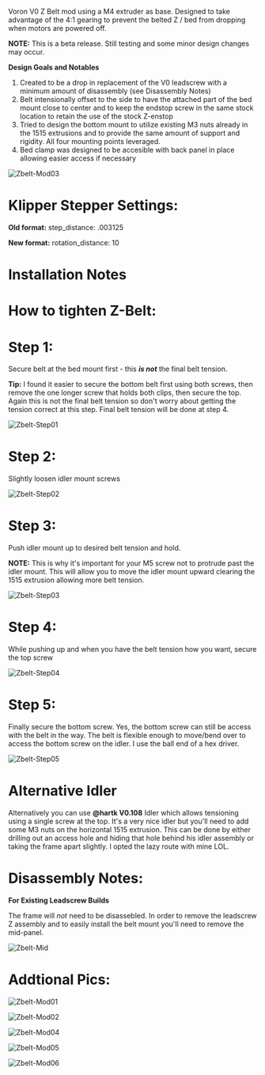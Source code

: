 Voron V0 Z Belt mod using a M4 extruder as base.  Designed to take advantage of the 4:1 gearing to prevent the belted Z / bed from dropping when motors are powered off.

<b>NOTE:</b>  This is a beta release.  Still testing and some minor design changes may occur.

<b>Design Goals and Notables</b>
1.  Created to be a drop in replacement of the V0 leadscrew with a minimum amount of disassembly (see Disassembly Notes)
2.  Belt intensionally offset to the side to have the attached part of the bed mount close to center and to keep the endstop screw in the same stock location to retain the use of the stock Z-enstop
3.  Tried to design the bottom mount to utilize existing M3 nuts already in the 1515 extrusions and to provide the same amount of support and rigidity.  All four mounting points leveraged.
4.  Bed clamp was designed to be accesible with back panel in place allowing easier access if necessary

![Zbelt-Mod03](Images/V0_ZBelt-01.jpg)

# Klipper Stepper Settings:

  <b>Old format:</b>
step_distance: .003125

  <b>New format:</b>
rotation_distance: 10

# Installation Notes

# How to tighten Z-Belt:

# Step 1: 

Secure belt at the bed mount first - this <b><i>is not</b></i> the final belt tension.

<b>Tip:</b>  I found it easier to secure the bottom belt first using both screws, then remove the one longer screw that holds both clips, then secure the top.  Again this is not the final belt tension so don't worry about getting the tension correct at this step.  Final belt tension will be done at step 4.

![Zbelt-Step01](Images/z-step-01-1.jpg)


# Step 2:

Slightly loosen idler mount screws

![Zbelt-Step02](Images/z-step-02.jpg)


# Step 3: 

Push idler mount up to desired belt tension and hold.  

<b>NOTE:</b>  This is why it's important for your M5 screw not to protrude past the idler mount. This will allow you to move the idler mount upward clearing the 1515 extrusion allowing more belt tension.

![Zbelt-Step03](Images/z-step-03-2.jpg)


# Step 4:

While pushing up and when you have the belt tension how you want, secure the top screw

![Zbelt-Step04](Images/z-step-04.jpg)


# Step 5:

Finally secure the bottom screw.  Yes, the bottom screw can still be access with the belt in the way.  The belt is flexible enough to move/bend over to access the bottom screw on the idler.  I use the ball end of a hex driver.

![Zbelt-Step05](Images/z-step-05.jpg)

# Alternative Idler
Alternatively you can use <b>@hartk V0.108</b> Idler which allows tensioning using a single screw at the top.  It's a very nice idler but you'll need to add some M3 nuts on the horizontal 1515 extrusion.  This can be done by either drilling out an access hole and hiding that hole behind his idler assembly or taking the frame apart slightly.  I opted the lazy route with mine LOL.

# Disassembly Notes:

<b>For Existing Leadscrew Builds</b>

The frame will <i>not</i> need to be disassebled.  In order to remove the leadscrew Z assembly and to easily install the belt mount you'll need to remove the mid-panel. 

![Zbelt-Mid](Images/z-mid-panel.jpg)

# Addtional Pics:

![Zbelt-Mod01](Images/V0_ZBelt-04.jpg)

![Zbelt-Mod02](Images/V0_ZBelt-02.jpg)

![Zbelt-Mod04](Images/V0_ZBelt-03.jpg)

![Zbelt-Mod05](Images/v0beltz01.jpg)

![Zbelt-Mod06](Images/v0beltz02.jpg)


